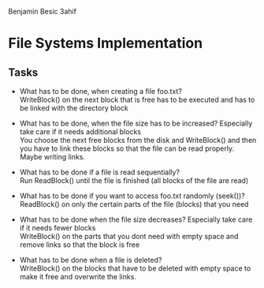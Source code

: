 Benjamin Besic 3ahif
# File Systems Implementation

## Tasks
* What has to be done, when creating a file foo.txt?  
  WriteBlock() on the next block that is free has to be executed and has to be
  linked with the directory block

* What has to be done, when the file size has to be increased? Especially take    care if it needs additional blocks  
You choose the next free blocks from the disk and WriteBlock() and then you have
to link these blocks so that the file can be read properly. Maybe writing links.

* What has to be done if a file is read sequentially?  
Run ReadBlock() until the file is finished (all blocks of the file are read)

* What has to be done if you want to access foo.txt randomly (seek())?  
ReadBlock() on only the certain parts of the file (blocks) that you need

* What has to be done when the file size decreases? Especially take care if it   needs fewer blocks    
WriteBlock() on the parts that you dont need with empty space and remove links
so that the block is free

* What has to be done when a file is deleted?  
WriteBlock() on the blocks that have to be deleted with empty space to make it free
and overwrite the links.
